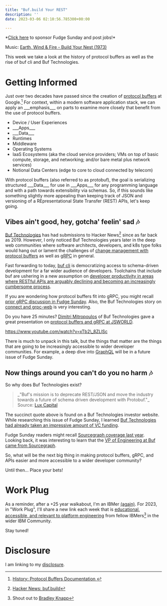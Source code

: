 ```yaml
---
title: "Buf.build Your REST"
description: ''
date: 2023-03-06 02:10:56.785300+00:00

---
```


\*[Click here](https://fudgesunday.pallet.com/hire?pallet=fudgesunday) to sponsor Fudge Sunday and post jobs!\*

Music: [Earth, Wind & Fire - Build Your Nest (1973)](https://www.youtube.com/watch?v=T1w3nM8HrSg)

This week we take a look at the history of protocol buffers as well as the rise of buf cli and Buf Technologies.

# Getting Informed

Just over two decades have passed since the creation of [protocol buffers](https://github.com/orgs/protocolbuffers/repositories) at Google.[^1] For context, within a modern software application stack, we can apply an \_\_\_emphasis\_\_\_ on parts to examine more closely that benefit from the use of protocol buffers.

- Device / User Experiences
- \_\_\_Apps\_\_\_
- \_\_\_Data\_\_\_
- Runtimes
- Middleware
- Operating Systems
- IaaS Ecosystems (aka the cloud service providers; VMs on top of basic compute, storage, and networking; and/or bare metal plus network services)
- Notional Data Centers (edge to core to cloud connected by telecom) 

With protocol buffers (also referred to as protobuf), the goal is serializing structured \_\_\_Data\_\_\_ for use in \_\_\_Apps\_\_\_ for any programming language and with a path towards extensibility via schemas. So, if this sounds like something slightly more appealing than keeping track of JSON and versioning of a REpresentational State Transfer (REST) APIs, let's keep going.

## Vibes ain't good, hey, gotcha' feelin' sad 🎶

[Buf Technologies](https://buf.build) has had submissions to Hacker News[^2] since as far back as 2019. However, I only noticed Buf Technologies years later in the deep web communities where software architects, developers, and k8s type folks would hang out or lament the challenges of [change management with protocol buffers](https://buf.build/product/bsr/) as well as [gRPC](https://buf.build/blog/connect-a-better-grpc) in general.

Fast forwarding to today, [buf cli](https://github.com/bufbuild/buf/) is democratizing access to schema-driven development for a far wider audience of developers. Toolchains that include buf are ushering in a new assumption on [developer productivity in areas where RESTful APIs are arguably declining and becoming an increasingly cumbersome process](https://buf.build/blog/api-design-is-stuck-in-the-past/).

If you are wondering how protocol buffers fit into gRPC, you might recall [prior gRPC discussion in Fudge Sunday](https://fudge.org/archive/k8s-operator-could-you-help-me-place-syscall/). Also, the Buf Technologies story on [connect and grpc-web](https://buf.build/blog/connect-web-protobuf-grpc-in-the-browser) is very interesting. 

Do you have 25 minutes? [Dimitri Mitropoulos](https://github.com/dimitropoulos) of Buf Technologies gave a great presentation on [protocol buffers and gRPC at JSWORLD](https://www.youtube.com/watch?v=xTb2\_8ZLlSc).

https://www.youtube.com/watch?v=xTb2\_8ZLlSc

There is much to unpack in this talk, but the things that matter are the things that are going to be increasingly accessible to wider developer communities. For example, a deep dive into [GraphQL](https://graphql.org) will be in a future issue of Fudge Sunday.

## Now things around you can't do you no harm 🎶

So why does Buf Technologies exist?

> \_"Buf's mission is to deprecate REST/JSON and move the industry towards a future of schema driven development with Protobuf."\_ Source: [Lux Capital](https://www.luxcapital.com/companies/buf)

The succinct quote above is found on a Buf Technologies investor website. While researching this issue of Fudge Sunday, I learned [Buf Technologies had already taken an impressive amount of VC funding](https://www.theglobeandmail.com/business/article-toronto-startup-buf-technologies-raises-more-than-100-million-with-18/).

Fudge Sunday readers might recall [Sourcegraph coverage last year](https://fudge.org/archive/fudge-sunday-needle-in-a-fullstack). Looking back, it was interesting to learn that the [VP of Engineering at Buf came from Sourcegraph](https://www.linkedin.com/in/nickdsnyder/).

So, what will be the next big thing in making protocol buffers, gRPC, and APIs easier and more accessible to a wider developer community? 

Until then… Place your bets!

# Work Plug

As a reminder, after a +25 year walkabout, I'm an IBMer [(again)](https://jaycuthrell.com/about/). For 2023, in "Work Plug", I'll share a new link each week that is [educational, accessible, and relevant to platform engineering](https://www.youtube.com/watch?v=KCzNd3StIoU) from fellow IBMers[^IBMer] in the wider IBM Community. 

Stay tuned!

# Disclosure

I am linking to my [disclosure](https://jaycuthrell.com/disclosure/).

[^1]: [History: Protocol Buffers Documentation ](https://protobuf.dev/history/)
[^2]: [Hacker News: buf.build](https://news.ycombinator.com/from?site=buf.build) 
[^IBMer]: Shout out to [Bradley Knapp](https://www.linkedin.com/in/bradleyknapp/)